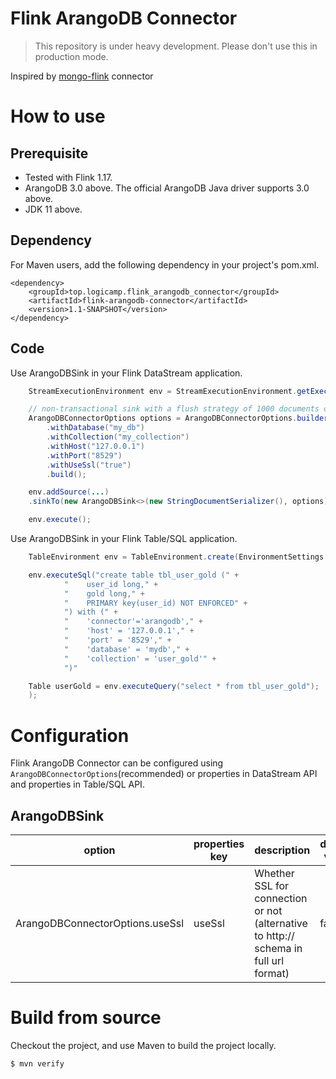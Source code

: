 # Flink ArangoDB Connector

> This repository is under heavy development. Please don't use this in production mode.

Inspired by [mongo-flink](https://github.com/mongo-flink/mongo-flink) connector

# How to use
## Prerequisite

- Tested with Flink 1.17.
- ArangoDB 3.0 above. The official ArangoDB Java driver supports 3.0 above.
- JDK 11 above.

## Dependency

For Maven users, add the following dependency in your project's pom.xml.

```
<dependency>
	<groupId>top.logicamp.flink_arangodb_connector</groupId>
	<artifactId>flink-arangodb-connector</artifactId>
	<version>1.1-SNAPSHOT</version>
</dependency>
```

## Code

Use ArangoDBSink in your Flink DataStream application.

```java
	StreamExecutionEnvironment env = StreamExecutionEnvironment.getExecutionEnvironment();

	// non-transactional sink with a flush strategy of 1000 documents or 10 seconds
	ArangoDBConnectorOptions options = ArangoDBConnectorOptions.builder()
		.withDatabase("my_db")
		.withCollection("my_collection")
		.withHost("127.0.0.1")
		.withPort("8529")
		.withUseSsl("true")
		.build();

	env.addSource(...)
	.sinkTo(new ArangoDBSink<>(new StringDocumentSerializer(), options));

	env.execute();
```

Use ArangoDBSink in your Flink Table/SQL application.

```java
	TableEnvironment env = TableEnvironment.create(EnvironmentSettings.inStreamingMode());

	env.executeSql("create table tbl_user_gold (" +
			"    user_id long," +
			"    gold long," +
			"    PRIMARY key(user_id) NOT ENFORCED" +
			") with (" +
			"    'connector'='arangodb'," +
			"    'host' = '127.0.0.1'," +
			"    'port' = '8529'," +
			"    'database' = 'mydb'," +
			"    'collection' = 'user_gold'" +
			")"

	Table userGold = env.executeQuery("select * from tbl_user_gold");
	);
```

# Configuration

Flink ArangoDB Connector can be configured using `ArangoDBConnectorOptions`(recommended) or properties in DataStream API and properties
in Table/SQL API.

## ArangoDBSink

| option                                   | properties key                               | description                                                                                    | default value |
|------------------------------------------|----------------------------------------------|------------------------------------------------------------------------------------------------|--------------|
| ArangoDBConnectorOptions.useSsl          | useSsl                                       | Whether SSL for connection or not (alternative to http:// schema in full url format)           | false        |

# Build from source

Checkout the project, and use Maven to build the project locally.

```
$ mvn verify
```
